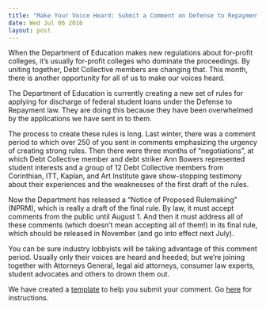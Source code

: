 ```yaml
---
title: "Make Your Voice Heard: Submit a Comment on Defense to Repayment"
date: Wed Jul 06 2016
layout: post
---
```



When the Department of Education makes new regulations about for-profit colleges, it’s usually for-profit colleges who dominate the proceedings. By uniting together, Debt Collective members are changing that. This month, there is another opportunity for all of us to make our voices heard. 

The Department of Education is currently creating a new set of rules for applying for discharge of federal student loans under the Defense to Repayment law. They are doing this because they have been overwhelmed by the applications we have sent in to them.

The process to create these rules is long. Last winter, there was a comment period to which over 250 of you sent in comments emphasizing the urgency of creating strong rules. Then there were three months of “negotiations”, at which Debt Collective member and debt striker Ann Bowers represented student interests and a group of 12 Debt Collective members from Corinthian, ITT, Kaplan, and Art Institute gave show-stopping testimony about their experiences and the weaknesses of the first draft of the rules.

Now the Department has released a “Notice of Proposed Rulemaking” (NPRM), which is really a draft of the final rule. By law, it must accept comments from the public until August 1. And then it must address all of these comments (which doesn’t mean accepting all of them!) in its final rule, which should be released in November (and go into effect next July).

You can be sure industry lobbyists will be taking advantage of this comment period. Usually only their voices are heard and heeded; but we’re joining together with Attorneys General, legal aid attorneys, consumer law experts, student advocates and others to drown them out. 

We have created a 	[template](http://docs.google.com/document/d/1ImFtaXh8hdS6K9y49wIdrCMHva0TXOTahbYuh0VY4NY/edit) to help you submit your comment. Go [here](http://docs.google.com/document/d/1ImFtaXh8hdS6K9y49wIdrCMHva0TXOTahbYuh0VY4NY/edit) for instructions. 